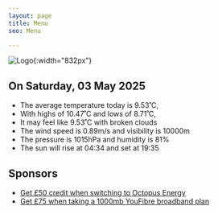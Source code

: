```yaml
---
layout: page
title: Menu
seo: Menu

---
```


![Logo](/images/logo.jpg){:width="832px"}

<!-- weather_marker starts -->
## On Saturday, 03 May 2025

- The average temperature today is 9.53˚C,
- With highs of 10.47˚C and lows of 8.71˚C,
- It may feel like 9.53˚C with broken clouds
- The wind speed is 0.89m/s and visibility is 10000m
- The pressure is 1015hPa and humidity is 81%
- The sun will rise at 04:34 and set at 19:35

<!-- weather_marker ends -->

## Sponsors

- [Get £50 credit when switching to Octopus Energy](https://bit.ly/3oD1nnS)
- [Get £75 when taking a 1000mb YouFibre broadband plan](https://aklam.io/91zWhU?)
